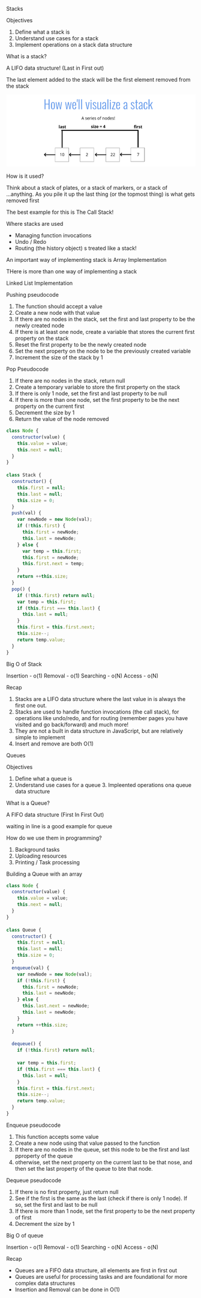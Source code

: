 Stacks

Objectives

1. Define what a stack is
2. Understand use cases for a stack
3. Implement operations on a stack data structure

What is a stack?

A LIFO data structure!
(Last in First out)

The last element added to the stack will be the first element removed from the stack

![stack-visualization](./stack-visualization.png)

How is it used?

Think about a stack of plates, or a stack of markers, or a stack of ...anything.
As you pile it up the last thing (or the topmost thing) is what gets removed first

The best example for this is
The Call Stack!

Where stacks are used

- Managing function invocations
- Undo / Redo
- Routing (the history object) s treated like a stack!

An important way of implementing stack is Array Implementation

THere is more than one way of implementing a stack

Linked List Implementation

Pushing pseudocode

1. The function should accept a value
2. Create a new node with that value
3. If there are no nodes in the stack, set the first and last property to be the newly created node
4. If there is at least one node, create a variable that stores the current first property on the stack
5. Reset the first property to be the newly created node
6. Set the next property on the node to be the previously created variable
7. Increment the size of the stack by 1

Pop Pseudocode

1. If there are no nodes in the stack, return null
2. Create a temporary variable to store the first property on the stack
3. If there is only 1 node, set the first and last property to be null
4. If there is more than one node, set the first property to be the next property on the current first
5. Decrement the size by 1
6. Return the value of the node removed

```javascript
class Node {
  constructor(value) {
    this.value = value;
    this.next = null;
  }
}

class Stack {
  constructor() {
    this.first = null;
    this.last = null;
    this.size = 0;
  }
  push(val) {
    var newNode = new Node(val);
    if (!this.first) {
      this.first = newNode;
      this.last = newNode;
    } else {
      var temp = this.first;
      this.first = newNode;
      this.first.next = temp;
    }
    return ++this.size;
  }
  pop() {
    if (!this.first) return null;
    var temp = this.first;
    if (this.first === this.last) {
      this.last = null;
    }
    this.first = this.first.next;
    this.size--;
    return temp.value;
  }
}
```

Big O of Stack

Insertion - o(1)
Removal - o(1)
Searching - o(N)
Access - o(N)

Recap

1. Stacks are a LIFO data structure where the last value in is always the first one out.
2. Stacks are used to handle function invocations (the call stack), for operations like undo/redo, and for routing (remember pages you have visited and go back/forward) and much more!
3. They are not a built in data structure in JavaScript, but are relatively simple to implement
4. Insert and remove are both O(1)

Queues

Objectives

1. Define what a queue is
2. Understand use cases for a queue 3. Impleented operations ona queue data structure

What is a Queue?

A FIFO data structure
(First In First Out)

waiting in line is a good example for queue

How do we use them in programming?

1. Background tasks
2. Uploading resources
3. Printing / Task processing

Building a Queue with an array

```javascript
class Node {
  constructor(value) {
    this.value = value;
    this.next = null;
  }
}

class Queue {
  constructor() {
    this.first = null;
    this.last = null;
    this.size = 0;
  }
  enqueue(val) {
    var newNode = new Node(val);
    if (!this.first) {
      this.first = newNode;
      this.last = newNode;
    } else {
      this.last.next = newNode;
      this.last = newNode;
    }
    return ++this.size;
  }

  dequeue() {
    if (!this.first) return null;

    var temp = this.first;
    if (this.first === this.last) {
      this.last = null;
    }
    this.first = this.first.next;
    this.size--;
    return temp.value;
  }
}
```

Enqueue pseudocode

1. This function accepts some value
2. Create a new node using that value passed to the function
3. If there are no nodes in the queue, set this node to be the first and last pproperty of the queue
4. otherwise, set the next property on the current last to be that nose, and then set the last property of the queue to bte that node.

Dequeue pseudocode

1. If there is no first property, just return null
2. See if the first is the same as the last (check if there is only 1 node). If so, set the first and last to be null
3. If there is more than 1 node, set the first property to be the next property of first
4. Decrement the size by 1

Big O of queue

Insertion - o(1)
Removal - o(1)
Searching - o(N)
Access - o(N)

Recap

- Queues are a FIFO data structure, all elements are first in first out
- Queues are useful for processing tasks and are foundational for more complex data structures
- Insertion and Removal can be done in O(1)
